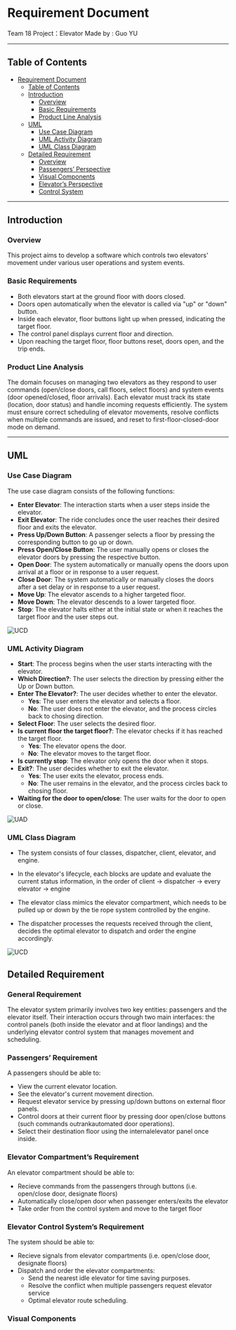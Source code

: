 # Requirement Document

Team 18 Project：Elevator
Made by : Guo YU

---

## Table of Contents
- [Requirement Document](#requirement-document)
  - [Table of Contents](#table-of-contents)
  - [Introduction](#introduction)
    - [Overview](#overview)
    - [Basic Requirements](#basic-requirements)
    - [Product Line Analysis](#product-line-analysis)
  - [UML](#uml)
    - [Use Case Diagram](#use-case-diagram)
    - [UML Activity Diagram](#uml-activity-diagram)
    - [UML Class Diagram](#uml-class-diagram)
  - [Detailed Requirement](#detailed-requirement)
    - [Overview](#overview-1)
    - [Passengers’ Perspective](#passengers-perspective)
    - [Visual Components](#visual-components)
    - [Elevator’s Perspective](#elevators-perspective)
    - [Control System](#control-system)

---

## Introduction

### Overview

This project aims to develop a software which controls two elevators' movement under various user operations and system events. 

### Basic Requirements

- Both elevators start at the ground floor with doors closed.  
- Doors open automatically when the elevator is called via "up" or "down" button.  
- Inside each elevator, floor buttons light up when pressed, indicating the target floor.  
- The control panel displays current floor and direction.  
- Upon reaching the target floor, floor buttons reset, doors open, and the trip ends.  

### Product Line Analysis

The domain focuses on managing two elevators as they respond to user commands (open/close doors, call floors, select floors) and system events (door opened/closed, floor arrivals). Each elevator must track its state (location, door status) and handle incoming requests efficiently. The system must ensure correct scheduling of elevator movements, resolve conflicts when multiple commands are issued, and reset to first-floor-closed-door mode on demand.

---

## UML 

### Use Case Diagram

The use case diagram consists of the following functions:
- **Enter Elevator**: The interaction starts when a user steps inside the elevator.
- **Exit Elevator**: The ride concludes once the user reaches their desired floor and exits the elevator.
- **Press Up/Down Button**: A passenger selects a floor by pressing the corresponding button to go up or down.
- **Press Open/Close Button**: The user manually opens or closes the elevator doors by pressing the respective button.
- **Open Door**: The system automatically or manually opens the doors upon arrival at a floor or in response to a user request.
- **Close Door**: The system automatically or manually closes the doors after a set delay or in response to a user request.
- **Move Up**: The elevator ascends to a higher targeted floor.
- **Move Down**: The elevator descends to a lower targeted floor.
- **Stop**: The elevator halts either at the initial state or when it reaches the target floor and the user steps out.

![UCD](./imgs/use_case/use_case.png)


### UML Activity Diagram

- **Start**: The process begins when the user starts interacting with the elevator.
- **Which Direction?**: The user selects the direction by pressing either the Up or Down button.
- **Enter The Elevator?**: The user decides whether to enter the elevator.
  - **Yes**: The user enters the elevator and selects a floor.
  - **No**: The user does not enter the elevator, and the process circles back to chosing direction.
- **Select Floor**: The user selects the desired floor.
- **Is current floor the target floor?**: The elevator checks if it has reached the target floor.
  - **Yes**: The elevator opens the door.
  - **No**: The elevator moves to the target floor.
- **Is currently stop**: The elevator only opens the door when it stops.
- **Exit?**: The user decides whether to exit the elevator.
  - **Yes**: The user exits the elevator, process ends.
  - **No**: The user remains in the elevator, and the process circles back to chosing floor.
- **Waiting for the door to open/close**: The user waits for the door to open or close.

![UAD](./imgs/activity/activity.png)

### UML Class Diagram

- The system consists of four classes, dispatcher, client, elevator, and engine.
- In the elevator's lifecycle, each blocks are update and evaluate the current status information, in the order of client -> dispatcher -> every
elevator -> engine
- The elevator class mimics the elevator compartment, which needs to be pulled up or down by the tie rope system controlled by the engine.

- The dispatcher processes the requests received through the client, decides the optimal elevator to dispatch and order the engine accordingly.

![UCD](./imgs/class_plot/class.drawio.png)


## Detailed Requirement

### General Requirement

The elevator system primarily involves two key entities: passengers and the elevator itself. Their interaction occurs through two main interfaces: the control panels (both inside the elevator and at floor landings) and the underlying elevator control system that manages movement and scheduling.

### Passengers’ Requirement

A passengers should be able to:  

- View the current elevator location.
- See the elevator's current movement direction.
- Request elevator service by pressing up/down buttons on external floor panels.
- Control doors at their current floor by pressing door open/close buttons (such commands outrankautomated door operations).
- Select their destination floor using the internalelevator panel once inside.  


### Elevator Compartment’s Requirement

An elevator compartment should be able to:

- Recieve commands from the passengers through buttons (i.e. open/close door, designate floors)
- Automatically close/open door when passenger enters/exits the elevator
- Take order from the control system and move to the target floor

### Elevator Control System’s Requirement

The system should be able to:  

- Recieve signals from elevator compartments (i.e. open/close door, designate floors)
- Dispatch and order the elevator compartments:
   - Send the nearest idle elevator for time saving purposes.
   - Resolve the conflict when multiple passengers request elevator service
   - Optimal elevator route scheduling.






### Visual Components
